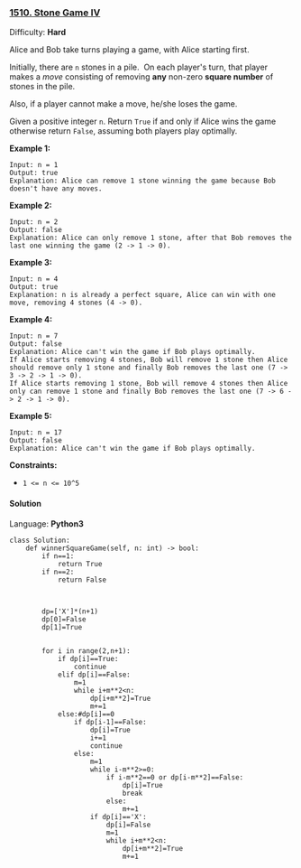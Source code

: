 ### [1510\. Stone Game IV](https://leetcode.com/problems/stone-game-iv/)

Difficulty: **Hard**


Alice and Bob take turns playing a game, with Alice starting first.

Initially, there are `n` stones in a pile.  On each player's turn, that player makes a _move_ consisting of removing **any** non-zero **square number** of stones in the pile.

Also, if a player cannot make a move, he/she loses the game.

Given a positive integer `n`. Return `True` if and only if Alice wins the game otherwise return `False`, assuming both players play optimally.

**Example 1:**

```
Input: n = 1
Output: true
Explanation: Alice can remove 1 stone winning the game because Bob doesn't have any moves.
```

**Example 2:**

```
Input: n = 2
Output: false
Explanation: Alice can only remove 1 stone, after that Bob removes the last one winning the game (2 -> 1 -> 0).
```

**Example 3:**

```
Input: n = 4
Output: true
Explanation: n is already a perfect square, Alice can win with one move, removing 4 stones (4 -> 0).
```

**Example 4:**

```
Input: n = 7
Output: false
Explanation: Alice can't win the game if Bob plays optimally.
If Alice starts removing 4 stones, Bob will remove 1 stone then Alice should remove only 1 stone and finally Bob removes the last one (7 -> 3 -> 2 -> 1 -> 0). 
If Alice starts removing 1 stone, Bob will remove 4 stones then Alice only can remove 1 stone and finally Bob removes the last one (7 -> 6 -> 2 -> 1 -> 0).
```

**Example 5:**

```
Input: n = 17
Output: false
Explanation: Alice can't win the game if Bob plays optimally.
```

**Constraints:**

*   `1 <= n <= 10^5`


#### Solution

Language: **Python3**

```python3
class Solution:
    def winnerSquareGame(self, n: int) -> bool:
        if n==1:
            return True
        if n==2:
            return False
        
​
        
        dp=['X']*(n+1)
        dp[0]=False
        dp[1]=True
       
​
        for i in range(2,n+1):
            if dp[i]==True:
                continue
            elif dp[i]==False:
                m=1
                while i+m**2<n:
                    dp[i+m**2]=True
                    m+=1
            else:#dp[i]==0
                if dp[i-1]==False:
                    dp[i]=True
                    i+=1
                    continue
                else:
                    m=1
                    while i-m**2>=0:
                        if i-m**2==0 or dp[i-m**2]==False:
                            dp[i]=True
                            break
                        else:
                            m+=1
                    if dp[i]=='X':
                        dp[i]=False
                        m=1
                        while i+m**2<n:
                            dp[i+m**2]=True
                            m+=1
            
```